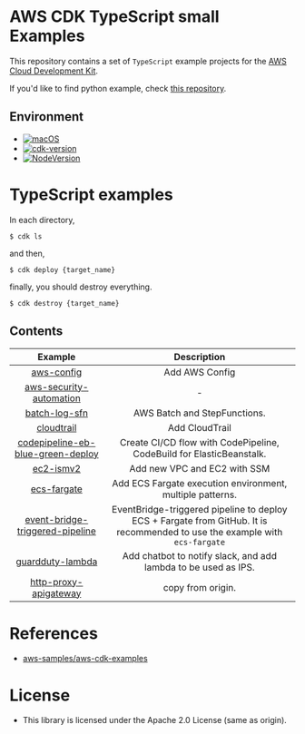 # AWS CDK TypeScript small Examples

This repository contains a set of `TypeScript` example projects for the [AWS Cloud Development Kit](https://github.com/aws/aws-cdk).

If you'd like to find python example, check [this repository](https://github.com/gsy0911/aws-cdk-small-examples).

## Environment

- [![macOS](https://img.shields.io/badge/macOS_BigSur-11.4-green.svg)]()
- [![cdk-version](https://img.shields.io/badge/aws_cdk-1.114.0-green.svg)](https://formulae.brew.sh/formula/aws-cdk)
- [![NodeVersion](https://img.shields.io/badge/node-16.5.0-blue.svg)](https://nodejs.org/ja/)

# TypeScript examples

In each directory,

```
$ cdk ls
```

and then,

```
$ cdk deploy {target_name}
```

finally, you should destroy everything.

```
$ cdk destroy {target_name}
```


## Contents

| Example | Description |
|:---:|:---:|
| [aws-config](./typescript/aws-config) | Add AWS Config |
| [aws-security-automation](./typescript/aws-security-automation) | - |
| [batch-log-sfn](./typescript/batch-log-sfn) | AWS Batch and StepFunctions. |
| [cloudtrail](./typescript/cloudtrail) | Add CloudTrail |
| [codepipeline-eb-blue-green-deploy](./typescript/codepipeline-eb-blue-green-deploy) | Create CI/CD flow with CodePipeline, CodeBuild for ElasticBeanstalk. |
| [ec2-ismv2](./typescript/ec2-ismv2) | Add new VPC and EC2 with SSM |
| [ecs-fargate](./typescript/ecs-fargate) | Add ECS Fargate execution environment, multiple patterns. |
| [event-bridge-triggered-pipeline](./typescript/event-bridge-triggered-pipeline) | EventBridge-triggered pipeline to deploy ECS + Fargate from GitHub. It is recommended to use the example with `ecs-fargate` |
| [guardduty-lambda](./typescript/guardduty-lambda) | Add chatbot to notify slack, and add lambda to be used as IPS. |
| [http-proxy-apigateway](./typescript/http-proxy-apigateway) | copy from origin. |


# References

* [aws-samples/aws-cdk-examples](https://github.com/aws-samples/aws-cdk-examples)

# License

* This library is licensed under the Apache 2.0 License (same as origin).
